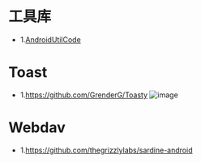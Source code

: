 # 工具库
- 1.[AndroidUtilCode](https://github.com/Blankj/AndroidUtilCode)
# Toast
- 1.https://github.com/GrenderG/Toasty
![image](https://user-images.githubusercontent.com/27600008/132111785-d379a0c7-e01a-4730-ab95-03a1dfd2f294.png)
# Webdav
- 1.https://github.com/thegrizzlylabs/sardine-android
